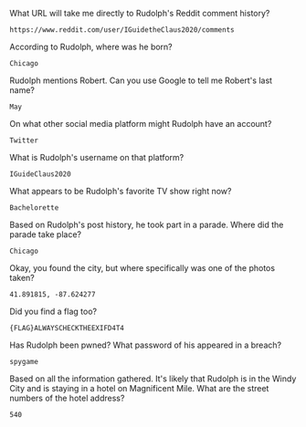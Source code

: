 What URL will take me directly to Rudolph's Reddit comment history?
```
https://www.reddit.com/user/IGuidetheClaus2020/comments
```
According to Rudolph, where was he born?
```
Chicago
```
Rudolph mentions Robert.  Can you use Google to tell me Robert's last name?
```
May
```
On what other social media platform might Rudolph have an account?
```
Twitter
```
What is Rudolph's username on that platform?
```
IGuideClaus2020
```
What appears to be Rudolph's favorite TV show right now?
```
Bachelorette
```
Based on Rudolph's post history, he took part in a parade.  Where did the parade take place?
```
Chicago
```
Okay, you found the city, but where specifically was one of the photos taken?
```
41.891815, -87.624277
```
Did you find a flag too?
```
{FLAG}ALWAYSCHECKTHEEXIFD4T4
```
Has Rudolph been pwned? What password of his appeared in a breach?
```
spygame
```
Based on all the information gathered.  It's likely that Rudolph is in the Windy City and is staying in a hotel on Magnificent Mile.  What are the street numbers of the hotel address?
```
540
```